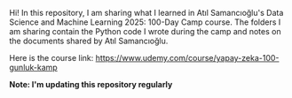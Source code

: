 Hi! In this repository, I am sharing what I learned in Atıl Samancıoğlu's Data Science and Machine Learning 2025: 100-Day Camp course.
The folders I am sharing contain the Python code I wrote during the camp and notes on the documents shared by Atıl Samancıoğlu.

Here is the course link: https://www.udemy.com/course/yapay-zeka-100-gunluk-kamp

**Note: I'm updating this repository regularly**
